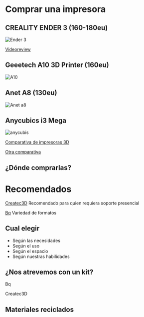 # Comprar una impresora

## CREALITY ENDER 3 (160-180eu) 

![Ender 3](https://img.staticbg.com/thumb/large/oaupload/banggood/images/15/85/d40f00b0-8905-4d1e-b8cb-737a86e17f68.jpg)

[Videoreview](https://www.youtube.com/watch?v=6LQl-UUEVO8)

## Geeetech A10 3D Printer (160eu)

![A10](https://www.gizlogic.com/wp-content/uploads/2018/09/Geeetech-A10.jpg)

## Anet A8 (130eu)

![Anet a8](https://gloimg.gbtcdn.com/soa/gb/pdm-product-pic/Distribution/2018/01/09/goods_img_big-v1/20180109121635_60388.jpg)


## Anycubics i3 Mega

![anycubis](https://images-na.ssl-images-amazon.com/images/I/611X3q3rWIL._SX425_.jpg)

[Comparativa de impresoras 3D](http://comohacer.eu/comparativa-impresoras-3d/#Comparativa_de_impresoras_3D)

[Otra comparativa](http://buenosybaratos.es/electronica/impresora-3d/las-mejores-impresoras-3d/)

## ¿Dónde comprarlas?

# Recomendados

[Createc3D](https://createc3d.com/shop/es/19-kit-impresoras-3d) Recomendado para quien requiera soporte presencial

[Bq](https://store.bq.com/es/mundo-3d/impresion-3-d/) Variedad de formatos

## Cual elegir

* Según las necesidades
* Según el uso
* Según el espacio
* Según nuestras habilidades

## ¿Nos atrevemos con un kit?

Bq

Createc3D

## Materiales reciclados
